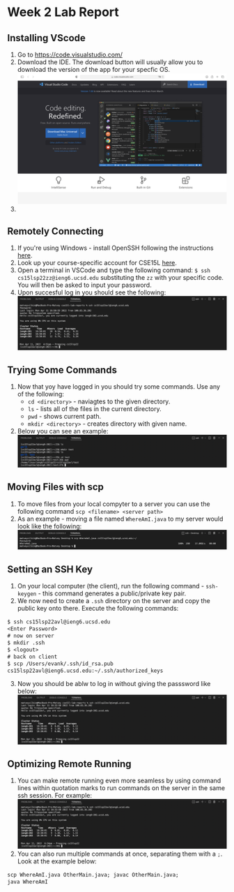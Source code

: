 # Week 2 Lab Report


## Installing VScode

1. Go to https://code.visualstudio.com/
2. Download the IDE. The download button will usually allow you to download the version of the app for your specfic OS. ![Screenshot 1](vs_code.png)
3. 

## Remotely Connecting

1. If you're using Windows - install OpenSSH following the instructions [here](https://docs.microsoft.com/en-us/windows-server/administration/openssh/openssh_install_firstuse).
2. Look up your course-specific account for CSE15L [here](https://sdacs.ucsd.edu/~icc/index.php).
3. Open a terminal in VSCode and type the following command: `$ ssh cs15lsp22zz@ieng6.ucsd.edu` substituting the `zz` with your specific code. You will then be asked to input your password.
4. Upon succesful log in you should see the following: ![Screenshot 1](ssh.png)

## Trying Some Commands

1. Now that yoy have logged in you should try some commands. Use any of the following:
    - `cd <directory>` - naviagtes to the given directory.
    - `ls` - lists all of the files in the current directory.
    - `pwd` - shows current path.
    - `mkdir <directory>` - creates directory with given name.
2. Below you can see an example:
![Screenshot 1](commands.png)

## Moving Files with scp

1. To move files from your local compyter to a server you can use the following command `scp <filename> <server path>`
2. As an example - moving a file named `WhereAmI.java` to my server would look like the following:
![Screenshot 1](scp.png)

## Setting an SSH Key

1. On your local computer (the client), run the following command - `ssh-keygen` - this command generates a public/private key pair. 
2. We now need to create a `.ssh` directory on the server and copy the public key onto there. Execute the following commands:
```
$ ssh cs15lsp22avl@ieng6.ucsd.edu
<Enter Password>
# now on server
$ mkdir .ssh
$ <logout>
# back on client
$ scp /Users/evank/.ssh/id_rsa.pub cs15lsp22avl@ieng6.ucsd.edu:~/.ssh/authorized_keys
```
3. Now you should be ablw to log in without giving the passsword like below: ![Screenshot 1](no_password.png)

## Optimizing Remote Running

1. You can make remote running even more seamless by using command lines within quotation marks to run commands on the server in the same ssh session. For example:
![Screenshot 1](no_password.png)
2. You can also run multiple commands at once, separating them with a `;`. Look at the example below:

```
scp WhereAmI.java OtherMain.java; javac OtherMain.java;
java WhereAmI
```
